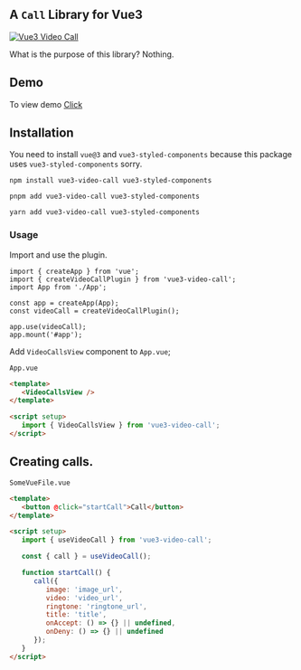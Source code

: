 ## A `Call` Library for Vue3

[![Vue3 Video Call](https://img.shields.io/npm/v/vue3-video-call)](https://npmjs.com/package/vue3-video-call)

What is the purpose of this library? Nothing.

## Demo

To view demo [Click](https://kadiryazici.github.io/vue3-video-call)

## Installation

You need to install `vue@3` and `vue3-styled-components` because this package uses `vue3-styled-components` sorry.

```
npm install vue3-video-call vue3-styled-components
```

```
pnpm add vue3-video-call vue3-styled-components
```

```
yarn add vue3-video-call vue3-styled-components
```

### Usage

Import and use the plugin.

```tsx
import { createApp } from 'vue';
import { createVideoCallPlugin } from 'vue3-video-call';
import App from './App';

const app = createApp(App);
const videoCall = createVideoCallPlugin();

app.use(videoCall);
app.mount('#app');
```

Add `VideoCallsView` component to `App.vue`;

`App.vue`

```html
<template>
   <VideoCallsView />
</template>

<script setup>
   import { VideoCallsView } from 'vue3-video-call';
</script>
```

## Creating calls.

`SomeVueFile.vue`

```html
<template>
   <button @click="startCall">Call</button>
</template>

<script setup>
   import { useVideoCall } from 'vue3-video-call';

   const { call } = useVideoCall();

   function startCall() {
      call({
         image: 'image_url',
         video: 'video_url',
         ringtone: 'ringtone_url',
         title: 'title',
         onAccept: () => {} || undefined,
         onDeny: () => {} || undefined
      });
   }
</script>
```
